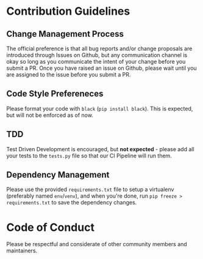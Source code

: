 # Contribution Guidelines


## Change Management Process
The official preference is that all bug reports and/or change proposals are introduced through Issues on Github, but any communication channel is okay so long as you communicate the intent of your change before you submit a PR. Once you have raised an issue on Github, please wait until you are assigned to the issue before you submit a PR.

## Code Style Prefereneces
Please format your code with `black` (`pip install black`). This is expected, but will not be enforced as of now. 

## TDD
Test Driven Development is encouraged, but **not expected** - please add all your tests to the `tests.py` file so that our CI Pipeline will run them.

## Dependency Management
Please use the provided `requirements.txt` file to setup a virtualenv (preferably named `env`/`venv`), and when you're done, run `pip freeze > requirements.txt` to save the dependency changes. 


# Code of Conduct
Please be respectful and considerate of other community members and maintainers.


